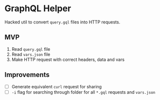 # GraphQL Helper

Hacked util to convert `query.gql` files into HTTP requests.

## MVP

1. Read `query.gql` file
2. Read `vars.json` file
3. Make HTTP request with correct headers, data and vars

## Improvements

- [ ] Generate equivalent `curl` request for sharing
- [ ] `-i` flag for searching through folder for all `*.gql` requests and `vars.json`
